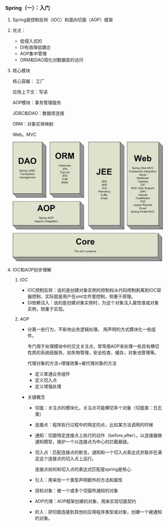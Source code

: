 ### Spring（一）：入门

1. Spring是控制反转（IOC）和面向切面（AOP）框架

2. 优点：

   * 低侵入式的
   * DI有效降低耦合
   * AOP集中管理
   * ORM和DAO简化对数据库的访问

3. 核心模块

   核心容器： 工厂

   应用上下文：写读

   AOP模块：事务管理服务

   JDBC和DAO：数据库连接

   ORM：对象实体映射

   Web，MVC

   ![1.1](images/1.1.png)

4. IOC和AOP初步理解

   1. IOC

      - IOC控制反转：说的是创建对象实例的控制权从代码控制剥离到IOC容器控制，实际就是用户在xml文件里控制，侧重于原理。
      - DI依赖注入：说的是创建对象实例时，为这个对象注入属性值或对象实例，侧重于实现。

   2. AOP

      - 分离一些行为，不影响业务逻辑处理。 用声明的方式模块化一些组件。

        专门用于处理模块中的交叉关注点，常常用AOP来处理一些具有横切性质的系统级服务，如失物管理，安全检查，缓存，对象池管理等。

           代理对象的方法=增强效果+被代理对象的方法

        - 定义普通业务组件
        - 定义切入点
        - 定义增强处理

      - 关键概念

        - 切面：关注点的模块化，关注点可能横切多个对象（切面类：日志类）

        - 连接点：程序执行过程中的特定的点，比如某方法调用的时候

        - 通知：切面特定连接点上执行的动作（before,after）。以连接器做通知模型，维护一个以连接点为中心的拦截器链。

        - 切入点：匹配连接点的断言。通知和一个切入点表达式并联并在满足这个连接点的切入点上运行。

          连接点如何和切入点的表达式匹配是spring是核心

        - 引入：用来给一个类型声明额外的方法和属性

        - 目标对象：被一个或多个切面所通知的对象

        - AOP代理：AOP框架创建的对象，用来实现切面契约

        - 织入：把切面连接到其他的应用程序类型或对象，创建一个被通知的对象。
